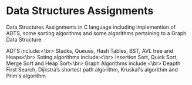 # Data Structures Assignments
Data Structures Assignments in C language including implemention of ADTS, some sorting algorithms and some algorithms pertaining to a Graph Data Structure.

ADTS include:<\br>
  Stacks, Queues, Hash Tables, BST, AVL tree and Heaps<\br>
  Soting algorithms include:<\br>
  Insertion Sort, Quick Sort, Merge Sort and Heap Sort<\br>
Graph Algorithms include:<\br>
  Deapth First Search, Dijkstra’s shortest path algorithm, Kruskal's algorithm and Prim's algorithm

